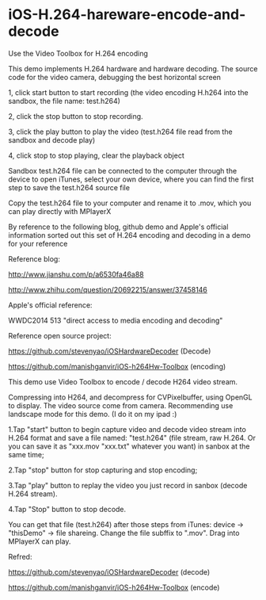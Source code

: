 # iOS-H.264-hareware-encode-and-decode
Use the Video Toolbox for H.264 encoding

This demo implements H.264 hardware and hardware decoding. The source code for the video camera, debugging the best horizontal screen

1, click start button to start recording (the video encoding H.h264 into the sandbox, the file name: test.h264)

2, click the stop button to stop recording.

3, click the play button to play the video (test.h264 file read from the sandbox and decode play)

4, click stop to stop playing, clear the playback object


Sandbox test.h264 file can be connected to the computer through the device to open iTunes, select your own device, where you can find the first step to save the test.h264 source file

Copy the test.h264 file to your computer and rename it to .mov, which you can play directly with MPlayerX

By reference to the following blog, github demo and Apple's official information sorted out this set of H.264 encoding and decoding in a demo for your reference

Reference blog:

http://www.jianshu.com/p/a6530fa46a88

http://www.zhihu.com/question/20692215/answer/37458146

Apple's official reference:

WWDC2014 513 "direct access to media encoding and decoding"

Reference open source project:

https://github.com/stevenyao/iOSHardwareDecoder (Decode)

https://github.com/manishganvir/iOS-h264Hw-Toolbox (encoding)

This demo use Video Toolbox to encode / decode H264 video stream.

Compressing into H264, and decompress for CVPixelbuffer, using OpenGL to display. The video source come from camera. Recommending use landscape mode for this demo. (I do it on my ipad :)

1.Tap "start" button to begin capture video and decode video stream into H.264 format and save a file named: "test.h264" (file stream, raw H.264. Or you can save it as "xxx.mov "xxx.txt" whatever you want) in sanbox at the same time;

2.Tap "stop" button for stop capturing and stop encoding;

3.Tap "play" button to replay the video you just record in sanbox (decode H.264 stream).

4.Tap "Stop" button to stop decode.

You can get that file (test.h264) after those steps from iTunes: device -> "thisDemo" -> file shareing. Change the file subffix to ".mov". Drag into MPlayerX can play.

Refred:

https://github.com/stevenyao/iOSHardwareDecoder (decode)

https://github.com/manishganvir/iOS-h264Hw-Toolbox (encode)


